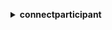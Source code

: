 **<details ><summary style="color:none;">connectparticipant</summary><blockquote>**

- **<details><summary style="color:none;"><b><u>complete-attachment-upload</b></u></summary><blockquote>**

  * **<p style="color:none;">--attachment-ids</p>**
  * **<p style="color:none;">--client-token</p>**
  * **<p style="color:none;">--connection-token</p>**
  * **<p style="color:none;">--cli-input-json</p>**
  * **<p style="color:none;">--cli-input-yaml</p>**
  * **<p style="color:none;">--generate-cli-skeleton</p>**

  </br>

  <p style="color:red;">Description</p>

  </br>

  ## **Examples**

  ```bash

  ```
  ```json

  ```

  </br>

- **<details><summary style="color:none;"><b><u>create-participant-connection</b></u></summary><blockquote>**

  * **<p style="color:none;">--type</p>**
  * **<p style="color:none;">--participant-token</p>**
  * **<p style="color:none;">--cli-input-json</p>**
  * **<p style="color:none;">--cli-input-yaml</p>**
  * **<p style="color:none;">--generate-cli-skeleton</p>**

  </br>

  <p style="color:red;">Description</p>

  </br>

  ## **Examples**

  ```bash

  ```
  ```json

  ```

  </br>

- **<details><summary style="color:none;"><b><u>disconnect-participant</b></u></summary><blockquote>**

  * **<p style="color:none;">--client-token</p>**
  * **<p style="color:none;">--connection-token</p>**
  * **<p style="color:none;">--cli-input-json</p>**
  * **<p style="color:none;">--cli-input-yaml</p>**
  * **<p style="color:none;">--generate-cli-skeleton</p>**

  </br>

  <p style="color:red;">Description</p>

  </br>

  ## **Examples**

  ```bash

  ```
  ```json

  ```

  </br>

- **<details><summary style="color:none;"><b><u>get-attachment</b></u></summary><blockquote>**

  * **<p style="color:none;">--attachment-id</p>**
  * **<p style="color:none;">--connection-token</p>**
  * **<p style="color:none;">--cli-input-json</p>**
  * **<p style="color:none;">--cli-input-yaml</p>**
  * **<p style="color:none;">--generate-cli-skeleton</p>**

  </br>

  <p style="color:red;">Description</p>

  </br>

  ## **Examples**

  ```bash

  ```
  ```json

  ```

  </br>

- **<details><summary style="color:none;"><b><u>get-transcript</b></u></summary><blockquote>**

  * **<p style="color:none;">--contact-id</p>**
  * **<p style="color:none;">--max-results</p>**
  * **<p style="color:none;">--next-token</p>**
  * **<p style="color:none;">--scan-direction</p>**
  * **<p style="color:none;">--sort-order</p>**
  * **<p style="color:none;">--start-position</p>**
  * **<p style="color:none;">--connection-token</p>**
  * **<p style="color:none;">--cli-input-json</p>**
  * **<p style="color:none;">--cli-input-yaml</p>**
  * **<p style="color:none;">--generate-cli-skeleton</p>**

  </br>

  <p style="color:red;">Description</p>

  </br>

  ## **Examples**

  ```bash

  ```
  ```json

  ```

  </br>

- **<details><summary style="color:none;"><b><u>help</b></u></summary><blockquote>**

  * **<p style="color:none;"></p>**

  </br>

  <p style="color:red;">Description</p>

  </br>

  ## **Examples**

  ```bash

  ```
  ```json

  ```

  </br>

- **<details><summary style="color:none;"><b><u>send-event</b></u></summary><blockquote>**

  * **<p style="color:none;">--content-type</p>**
  * **<p style="color:none;">--content</p>**
  * **<p style="color:none;">--client-token</p>**
  * **<p style="color:none;">--connection-token</p>**
  * **<p style="color:none;">--cli-input-json</p>**
  * **<p style="color:none;">--cli-input-yaml</p>**
  * **<p style="color:none;">--generate-cli-skeleton</p>**

  </br>

  <p style="color:red;">Description</p>

  </br>

  ## **Examples**

  ```bash

  ```
  ```json

  ```

  </br>

- **<details><summary style="color:none;"><b><u>send-message</b></u></summary><blockquote>**

  * **<p style="color:none;">--content-type</p>**
  * **<p style="color:none;">--content</p>**
  * **<p style="color:none;">--client-token</p>**
  * **<p style="color:none;">--connection-token</p>**
  * **<p style="color:none;">--cli-input-json</p>**
  * **<p style="color:none;">--cli-input-yaml</p>**
  * **<p style="color:none;">--generate-cli-skeleton</p>**

  </br>

  <p style="color:red;">Description</p>

  </br>

  ## **Examples**

  ```bash

  ```
  ```json

  ```

  </br>

- **<details><summary style="color:none;"><b><u>start-attachment-upload</b></u></summary><blockquote>**

  * **<p style="color:none;">--content-type</p>**
  * **<p style="color:none;">--attachment-size-in-bytes</p>**
  * **<p style="color:none;">--attachment-name</p>**
  * **<p style="color:none;">--client-token</p>**
  * **<p style="color:none;">--connection-token</p>**
  * **<p style="color:none;">--cli-input-json</p>**
  * **<p style="color:none;">--cli-input-yaml</p>**
  * **<p style="color:none;">--generate-cli-skeleton</p>**

  </br>

  <p style="color:red;">Description</p>

  </br>

  ## **Examples**

  ```bash

  ```
  ```json

  ```

  </br>

</blockquote></details>
</blockquote></details>
</blockquote></details>
</blockquote></details>
</blockquote></details>
</blockquote></details>
</blockquote></details>
</blockquote></details>
</blockquote></details>
</blockquote></details>
